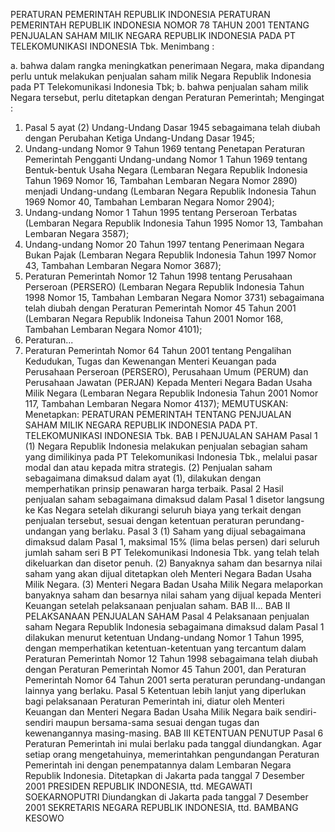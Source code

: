  PERATURAN PEMERINTAH REPUBLIK INDONESIA PERATURAN PEMERINTAH REPUBLIK INDONESIA NOMOR 78 TAHUN 2001 TENTANG PENJUALAN SAHAM MILIK NEGARA REPUBLIK INDONESIA PADA PT TELEKOMUNIKASI INDONESIA Tbk.
Menimbang :

a. bahwa dalam rangka meningkatkan penerimaan Negara, maka dipandang perlu untuk melakukan penjualan saham milik Negara Republik Indonesia pada PT Telekomunikasi Indonesia Tbk;
b. bahwa penjualan saham milik Negara tersebut, perlu ditetapkan dengan Peraturan Pemerintah;
Mengingat :

1. Pasal 5 ayat (2) Undang-Undang Dasar 1945 sebagaimana telah diubah dengan Perubahan Ketiga Undang-Undang Dasar 1945;
2. Undang-undang Nomor 9 Tahun 1969 tentang Penetapan Peraturan Pemerintah Pengganti Undang-undang Nomor 1 Tahun 1969 tentang Bentuk-bentuk Usaha Negara (Lembaran Negara Republik Indonesia Tahun 1969 Nomor 16, Tambahan Lembaran Negara Nomor 2890) menjadi Undang-undang (Lembaran Negara Republik Indonesia Tahun 1969 Nomor 40, Tambahan Lembaran Negara Nomor 2904);
3. Undang-undang Nomor 1 Tahun 1995 tentang Perseroan Terbatas (Lembaran Negara Republik Indonesia Tahun 1995 Nomor 13, Tambahan Lembaran Negara 3587);
4. Undang-undang Nomor 20 Tahun 1997 tentang Penerimaan Negara Bukan Pajak (Lembaran Negara Republik Indonesia Tahun 1997 Nomor 43, Tambahan Lembaran Negara Nomor 3687);
5. Peraturan Pemerintah Nomor 12 Tahun 1998 tentang Perusahaan Perseroan (PERSERO) (Lembaran Negara Republik Indonesia Tahun 1998 Nomor 15, Tambahan Lembaran Negara Nomor 3731) sebagaimana telah diubah dengan Peraturan Pemerintah Nomor 45 Tahun 2001 (Lembaran Negara Republik Indoneisa Tahun 2001 Nomor 168, Tambahan Lembaran Negara Nomor 4101);
6. Peraturan...
6. Peraturan Pemerintah Nomor 64 Tahun 2001 tentang Pengalihan Kedudukan, Tugas dan Kewenangan Menteri Keuangan pada Perusahaan Perseroan (PERSERO), Perusahaan Umum (PERUM) dan Perusahaan Jawatan (PERJAN) Kepada Menteri Negara Badan Usaha Milik Negara (Lembaran Negara Republik Indonesia Tahun 2001 Nomor 117, Tambahan Lembaran Negara Nomor 4137);
MEMUTUSKAN:
 Menetapkan: PERATURAN PEMERINTAH TENTANG PENJUALAN SAHAM MILIK NEGARA REPUBLIK INDONESIA PADA PT. TELEKOMUNIKASI INDONESIA Tbk.
BAB I PENJUALAN SAHAM
Pasal 1
(1) Negara Republik Indonesia melakukan penjualan sebagian saham yang dimilikinya pada PT Telekomunikasi Indonesia Tbk., melalui pasar modal dan atau kepada mitra strategis.
(2) Penjualan saham sebagaimana dimaksud dalam ayat (1), dilakukan dengan memperhatikan prinsip penawaran harga terbaik.
Pasal 2
Hasil penjualan saham sebagaimana dimaksud dalam Pasal 1 disetor langsung ke Kas Negara setelah dikurangi seluruh biaya yang terkait dengan penjualan tersebut, sesuai dengan ketentuan peraturan perundang-undangan yang berlaku.
Pasal 3
(1) Saham yang dijual sebagaimana dimaksud dalam Pasal 1, maksimal 15% (lima belas persen) dari seluruh jumlah saham seri B PT Telekomunikasi Indonesia Tbk. yang telah telah dikeluarkan dan disetor penuh.
(2) Banyaknya saham dan besarnya nilai saham yang akan dijual ditetapkan oleh Menteri Negara Badan Usaha Milik Negara.
(3) Menteri Negara Badan Usaha Milik Negara melaporkan banyaknya saham dan besarnya nilai saham yang dijual kepada Menteri Keuangan setelah pelaksanaan penjualan saham. BAB II...
BAB II PELAKSANAAN PENJUALAN SAHAM
Pasal 4
Pelaksanaan penjualan saham Negara Republik Indonesia sebagaimana dimaksud dalam Pasal 1 dilakukan menurut ketentuan Undang-undang Nomor 1 Tahun 1995, dengan memperhatikan ketentuan-ketentuan yang tercantum dalam Peraturan Pemerintah Nomor 12 Tahun 1998 sebagaimana telah diubah dengan Peraturan Pemerintah Nomor 45 Tahun 2001, dan Peraturan Pemerintah Nomor 64 Tahun 2001 serta peraturan perundang-undangan lainnya yang berlaku.
Pasal 5
Ketentuan lebih lanjut yang diperlukan bagi pelaksanaan Peraturan Pemerintah ini, diatur oleh Menteri Keuangan dan Menteri Negara Badan Usaha Milik Negara baik sendiri-sendiri maupun bersama-sama sesuai dengan tugas dan kewenangannya masing-masing.
BAB III KETENTUAN PENUTUP
Pasal 6
Peraturan Pemerintah ini mulai berlaku pada tanggal diundangkan.
Agar setiap orang mengetahuinya, memerintahkan pengundangan Peraturan Pemerintah ini dengan penempatannya dalam Lembaran Negara Republik Indonesia. Ditetapkan di Jakarta pada tanggal 7 Desember 2001 PRESIDEN REPUBLIK INDONESIA, ttd. MEGAWATI SOEKARNOPUTRI Diundangkan di Jakarta pada tanggal 7 Desember 2001 SEKRETARIS NEGARA REPUBLIK INDONESIA, ttd. BAMBANG KESOWO